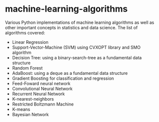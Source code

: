 # machine-learning-algorithms

Various Python implementations of machine learning algorithms as well as other important concepts in statistics and data science.
The list of algorithms covered:
* Linear Regression
* Support-Vector-Machine (SVM) using CVXOPT library and SMO algorithm
* Decision Tree: using a binary-search-tree as a fundamental data structure
* Random Forest
* AdaBoost: using a deque as a fundamental data structure
* Gradient Boosting for classification and regression
* Feed-Foward neural network
* Convolutional Neural Network
* Recurrent Neural Network
* K-nearest-neighbors
* Restricted Boltzmann Machine
* K-means
* Bayesian Network
